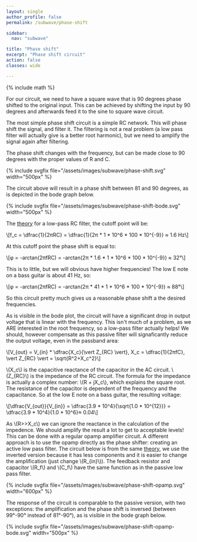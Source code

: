 ```yaml
---
layout: single
author_profile: false
permalink: /subwave/phase-shift

sidebar:
  nav: "subwave"

title: "Phase shift"
excerpt: "Phase shift circuit"
action: false
classes: wide

---
```

{% include math %}

For our circuit, we need to have a square wave that is 90 degrees phase shifted to the original input. This can be achieved by shifting the input by 90 degrees and afterwards feed it to the sine to square wave circuit.

The most simple phase shift circuit is a simple RC network. This will phase shift the signal, and filter it. The filtering is not a real problem (a low pass filter will actually give is a better root harmonic), but we need to amplify the signal again after filtering.

The phase shift changes with the frequency, but can be made close to 90 degrees with the proper values of R and C.

{% include svgfix file="/assets/images/subwave/phase-shift.svg" width="500px" %}

The circuit above will result in a phase shift between 81 and 90 degrees, as is depicted in the bode graph below.

{% include svgfix file="/assets/images/subwave/phase-shift-bode.svg" width="500px" %}

The [theory](https://www.electronics-tutorials.ws/filter/filter_2.html) for a low-pass RC filter, the cutoff point will be:

\\[f_c = \dfrac{1}{2πRC} = \dfrac{1}{2π * 1 * 10^6 * 100 * 10^{-9}} ≈ 1.6 Hz\\]

At this cutoff point the phase shift is equal to:

\\[φ = -arctan(2πfRC) = -arctan(2π * 1.6 * 1 * 10^6 * 100 * 10^{-9}) ≈ 32°\\]

This is to little, but we will obvious have higher frequencies! The low E note on a bass guitar is about 41 Hz, so:

\\[φ = -arctan(2πfRC) = -arctan(2π * 41 * 1 * 10^6 * 100 * 10^{-9}) ≈ 88°\\]

So this circuit pretty much gives us a reasonable phase shift a the desired frequencies.

As is visible in the bode plot, the circuit will have a significant drop in output voltage that is linear with the frequency. This isn't much of a problem, as we ARE interested in the root frequency, so a low-pass filter actually helps! We should, however compensate as this passive filter will signaficantly reduce the output voltage, even in the passband area:

\\[V_{out} = V_{in} * \dfrac{X_c}{\vert Z_{RC} \vert}, X_c = \dfrac{1}{2πfC}, \vert Z_{RC} \vert = \sqrt{R^2+X_c^2}\\]

\\(X_c\\) is the capacitive reactance of the capacitor in the AC circuit. \\(Z_{RC}\\) is the impedance of the RC circuit. The formula for the impedance is actually a complex number: \\(R + jX_c\\), which explains the square root. The resistance of the capacitor is dependent of the frequency and the capacitance. So at the low E note on a bass guitar, the resulting voltage:

\\[\dfrac{V_{out}}{V_{in}} = \dfrac{3.9 * 10^4}{\sqrt{1.0 * 10^{12}}} = \dfrac{3.9 * 10^4}{1.0 * 10^6}≈ 0.04\\]

As \\(R>>X_c\\) we can ignore the reactance in the calculation of the impedence. We should amplify the result a lot to get to acceptable levels! This can be done with a regular opamp amplifier circuit. A different approach is to use the opamp directly as the phase shifter: creating an active low pass filter. The circuit below is from the same [theory](https://www.electronics-tutorials.ws/filter/filter_5.html), we use the inverted version because it has less components and it is easier to change the amplification (just change \\(R_{in}\\)). The feedback resistor and capacitor \\(R_f\\) and \\(C_f\\) have the same function as in the passive low pass filter.

{% include svgfix file="/assets/images/subwave/phase-shift-opamp.svg" width="600px" %}

The response of the circuit is comparable to the passive version, with two exceptions: the amplification and the phase shift is inversed (between 99°-90° instead of 81°-90°), as is visible in the bode graph below.

{% include svgfix file="/assets/images/subwave/phase-shift-opamp-bode.svg" width="500px" %}
